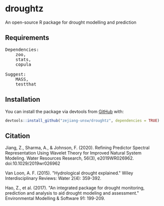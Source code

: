 # droughtz

An open-source R package for drought modelling and prediction

## Requirements
<pre>
Dependencies:
    zoo, 
    stats,
    copula

Suggest:
    MASS,
    testthat
</pre>

## Installation

You can install the package via devtools from [GitHub](https://github.com/) with:

``` r
devtools::install_github("zejiang-unsw/droughtz", dependencies = TRUE)
```

## Citation
Jiang, Z., Sharma, A., & Johnson, F. (2020). Refining Predictor Spectral Representation Using Wavelet Theory for Improved Natural System Modeling. Water Resources Research, 56(3), e2019WR026962. doi:10.1029/2019wr026962

Van Loon, A. F. (2015). "Hydrological drought explained." Wiley Interdisciplinary Reviews: Water 2(4): 359-392.

Hao, Z., et al. (2017). "An integrated package for drought monitoring, prediction and analysis to aid drought modeling and assessment." Environmental Modelling & Software 91: 199-209.


 
